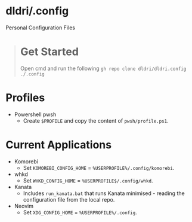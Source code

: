 # dldri/.config
Personal Configuration Files

> # Get Started
>
> Open cmd and run the following
> ```gh repo clone dldri/dldri.config ./.config```

# Profiles
- Powershell pwsh
  - Create  ```$PROFILE``` and copy the content of ```pwsh/profile.ps1```.

# Current Applications
- Komorebi
  - Set ```KOMOREBI_CONFIG_HOME``` = ```%USERPROFILE%/.config/komorebi```.
- whkd
  - Set ```WHKD_CONFIG_HOME``` = ```%USERPROFILE$/.config/whkd```.
- Kanata
  - Includes ```run_kanata.bat``` that runs Kanata minimised - reading the configuration file from the local repo.
- Neovim
  - Set ```XDG_CONFIG_HOME``` = ```%USERPROFILE%/.config```.
